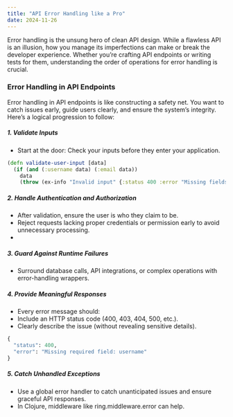 ```yaml
---
title: "API Error Handling like a Pro"
date: 2024-11-26
---
```


Error handling is the unsung hero of clean API design. While a flawless API is an illusion, how you manage its 
imperfections can make or break the developer experience. Whether you’re crafting API endpoints or writing tests for 
them, understanding the order of operations for error handling is crucial.

### Error Handling in API Endpoints

Error handling in API endpoints is like constructing a safety net. You want to catch issues early, guide users clearly, 
and ensure the system’s integrity. Here’s a logical progression to follow:
##### 1.	Validate Inputs
- Start at the door: Check your inputs before they enter your application.

```clojure
(defn validate-user-input [data]
  (if (and (:username data) (:email data))
    data
    (throw (ex-info "Invalid input" {:status 400 :error "Missing fields"}))))
```

##### 	2.	Handle Authentication and Authorization
- After validation, ensure the user is who they claim to be.
- Reject requests lacking proper credentials or permission early to avoid unnecessary processing.
- 
##### 3.	Guard Against Runtime Failures
- Surround database calls, API integrations, or complex operations with error-handling wrappers.

##### 	4.	Provide Meaningful Responses
- Every error message should:
- Include an HTTP status code (400, 403, 404, 500, etc.).
- Clearly describe the issue (without revealing sensitive details).

```clojure
{
  "status": 400,
  "error": "Missing required field: username"
}
```

##### 	5.	Catch Unhandled Exceptions
- Use a global error handler to catch unanticipated issues and ensure graceful API responses.
- In Clojure, middleware like ring.middleware.error can help.